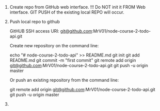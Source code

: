 
1. Create repo from GitHub web interface.
    !!!  Do NOT init  it FROM Web interface.  GIT PUSH of the existing local REPO will occur.  

2. Push  local repo to github

      GitHUB SSH access URI:   git@github.com:MrV01/node-course-2-todo-api.git

      Create new repository on the command line:

      echo "# node-course-2-todo-api" >> README.md
      git init
      git add README.md
      git commit -m "first commit"
      git remote add origin git@github.com:MrV01/node-course-2-todo-api.git
      git push -u origin master

      Or push an existing repository from the command line:

      git remote add origin git@github.com:MrV01/node-course-2-todo-api.git
      git push -u origin master

3. 
